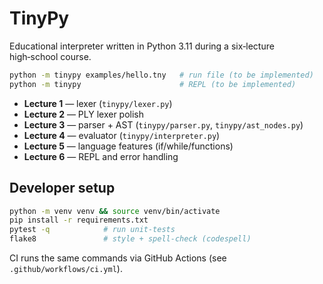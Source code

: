 # TinyPy

Educational interpreter written in Python 3.11 during a six‑lecture high‑school course.

```bash
python -m tinypy examples/hello.tny   # run file (to be implemented)
python -m tinypy                      # REPL (to be implemented)
```

- **Lecture 1** — lexer (`tinypy/lexer.py`)
- **Lecture 2** — PLY lexer polish
- **Lecture 3** — parser + AST (`tinypy/parser.py`, `tinypy/ast_nodes.py`)
- **Lecture 4** — evaluator (`tinypy/interpreter.py`)
- **Lecture 5** — language features (if/while/functions)
- **Lecture 6** — REPL and error handling

## Developer setup

```bash
python -m venv venv && source venv/bin/activate
pip install -r requirements.txt
pytest -q            # run unit‑tests
flake8               # style + spell‑check (codespell)
```

CI runs the same commands via GitHub Actions (see `.github/workflows/ci.yml`).
